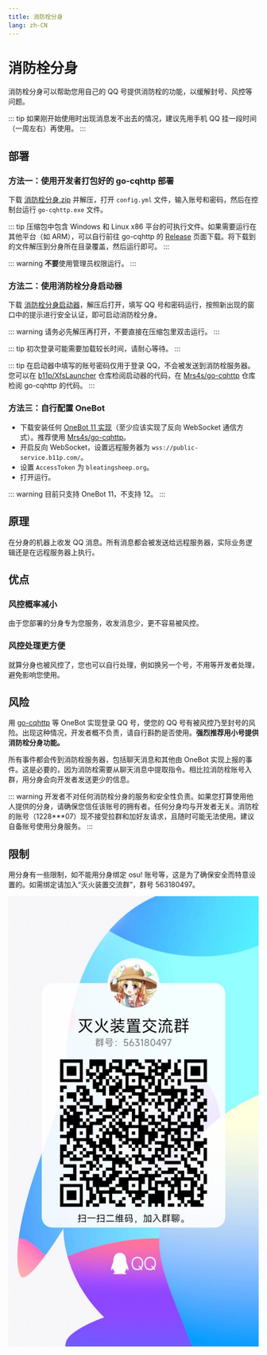 ```yaml
---
title: 消防栓分身
lang: zh-CN
---
```


# 消防栓分身
消防栓分身可以帮助您用自己的 QQ 号提供消防栓的功能，以缓解封号、风控等问题。

::: tip
如果刚开始使用时出现消息发不出去的情况，建议先用手机 QQ 挂一段时间（一周左右）再使用。
:::

## 部署
### 方法一：使用开发者打包好的 go-cqhttp 部署
下载 [消防栓分身.zip](%E6%B6%88%E9%98%B2%E6%A0%93%E5%88%86%E8%BA%AB.zip) 并解压，打开 `config.yml` 文件，输入账号和密码，然后在控制台运行 `go-cqhttp.exe` 文件。

::: tip
压缩包中包含 Windows 和 Linux x86 平台的可执行文件。如果需要运行在其他平台（如 ARM），可以自行前往 go-cqhttp 的 [Release](https://github.com/Mrs4s/go-cqhttp/releases) 页面下载。将下载到的文件解压到分身所在目录覆盖，然后运行即可。
:::

::: warning
**不要**使用管理员权限运行。
:::

### 方法二：使用消防栓分身启动器
下载 [消防栓分身启动器](xfs%20launcher.zip)，解压后打开，填写 QQ 号和密码运行，按照新出现的窗口中的提示进行安全认证，即可启动消防栓分身。

::: warning
请务必先解压再打开，不要直接在压缩包里双击运行。
:::

::: tip
初次登录可能需要加载较长时间，请耐心等待。
:::

::: tip
在启动器中填写的账号密码仅用于登录 QQ，不会被发送到消防栓服务器。您可以在 [b11p/XfsLauncher](https://github.com/b11p/XfsLauncher) 仓库检阅启动器的代码，在 [Mrs4s/go-cqhttp](https://github.com/Mrs4s/go-cqhttp) 仓库检阅 go-cqhttp 的代码。
:::

### 方法三：自行配置 OneBot
- 下载安装任何 [OneBot 11 实现](https://onebot.dev/ecosystem.html#onebot-%E5%AE%9E%E7%8E%B0-1)（至少应该实现了反向 WebSocket 通信方式）。推荐使用 [Mrs4s/go-cqhttp](https://github.com/Mrs4s/go-cqhttp)。
- 开启反向 WebSocket，设置远程服务器为 `wss://public-service.b11p.com/`。
- 设置 `AccessToken` 为 `bleatingsheep.org`。
- 打开运行。

::: warning
目前只支持 OneBot 11，不支持 12。
:::

## 原理
在分身的机器上收发 QQ 消息。所有消息都会被发送给远程服务器，实际业务逻辑还是在远程服务器上执行。

## 优点
### 风控概率减小
由于您部署的分身专为您服务，收发消息少，更不容易被风控。

### 风控处理更方便
就算分身也被风控了，您也可以自行处理，例如换另一个号，不用等开发者处理，避免影响您使用。

## 风险
用 [go-cqhttp](https://docs.go-cqhttp.org/) 等 OneBot 实现登录 QQ 号，使您的 QQ 号有被风控乃至封号的风险。出现这种情况，开发者概不负责，请自行斟酌是否使用。**强烈推荐用小号提供消防栓分身功能。**

所有事件都会传到消防栓服务器，包括聊天消息和其他由 OneBot 实现上报的事件。这是必要的，因为消防栓需要从聊天消息中提取指令。相比拉消防栓账号入群，用分身会向开发者发送更少的信息。

::: warning
开发者不对任何消防栓分身的服务和安全性负责。如果您打算使用他人提供的分身，请确保您信任该账号的拥有者。任何分身均与开发者无关。消防栓的账号（1228***07）现不接受拉群和加好友请求，且随时可能无法使用。建议自备账号使用分身服务。
:::

## 限制
用分身有一些限制，如不能用分身绑定 osu! 账号等，这是为了确保安全而特意设置的。如需绑定请加入“灭火装置交流群”，群号 563180497。

![](./miehuoqun.jpg)